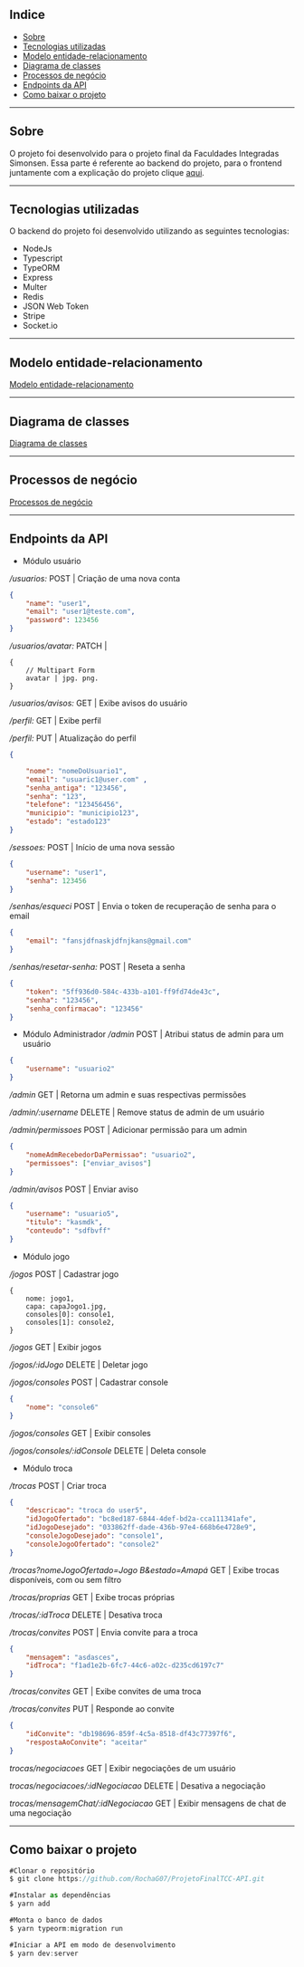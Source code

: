 ## Indice

- [Sobre](#-sobre)
- [Tecnologias utilizadas](#-tecnologias-utilizadas)
- [Modelo entidade-relacionamento](#-modelo-entidade-relacionamento)
- [Diagrama de classes](#-diagrama-de-classes)
- [Processos de negócio](#-processos-de-negócio)
- [Endpoints da API](#-endpoints-da-API)
- [Como baixar o projeto](#-como-baixar-o-projeto)

---

## Sobre

O projeto foi desenvolvido para o projeto final da Faculdades Integradas Simonsen. 
Essa parte é referente ao backend do projeto, para o frontend juntamente com a explicação do projeto clique [aqui](https://github.com/RochaG07/ProjetoFinalTCC-WEB).

---

## Tecnologias utilizadas

O backend do projeto foi desenvolvido utilizando as seguintes tecnologias:

- NodeJs
- Typescript
- TypeORM
- Express
- Multer
- Redis
- JSON Web Token
- Stripe
- Socket.io

---

## Modelo entidade-relacionamento

[Modelo entidade-relacionamento](https://github.com/RochaG07/ProjetoFinalTCC-API/tree/master/media/ModeloBanco_v9.jpg?raw=true)

---

## Diagrama de classes

[Diagrama de classes](https://github.com/RochaG07/ProjetoFinalTCC-API/tree/master/media/DiagramaDeClassAtualizado.jpg?raw=true)

---

## Processos de negócio

[Processos de negócio](https://github.com/RochaG07/ProjetoFinalTCC-API/tree/master/media/Processos_de_negócio_v2.png?raw=true)

---

## Endpoints da API

- Módulo usuário

*/usuarios:* POST | Criação de uma nova conta
```json
{
    "name": "user1",
    "email": "user1@teste.com",
    "password": 123456
}
```

*/usuarios/avatar:* PATCH | 
```multipart/form-data
{
    // Multipart Form
    avatar | jpg. png.
}
```

*/usuarios/avisos:* GET | Exibe avisos do usuário



*/perfil:* GET | Exibe perfil

*/perfil:* PUT | Atualização do perfil
```json
{

	"nome": "nomeDoUsuario1",
	"email": "usuaric1@user.com" ,
	"senha_antiga": "123456",
	"senha": "123",
	"telefone": "123456456",
	"municipio": "municipio123",
	"estado": "estado123"
}
```

*/sessoes:* POST | Início de uma nova sessão
```json
{
    "username": "user1",
    "senha": 123456
}
```

*/senhas/esqueci* POST | Envia o token de recuperação de senha para o email
```json
{
	"email": "fansjdfnaskjdfnjkans@gmail.com"
}
```

*/senhas/resetar-senha:* POST | Reseta a senha
```json
{
    "token": "5ff936d0-584c-433b-a101-ff9fd74de43c",
	"senha": "123456",
	"senha_confirmacao": "123456"
}
```

- Módulo Administrador
*/admin* POST | Atribui status de admin para um usuário
```json
{
	"username": "usuario2"
}
```

*/admin* GET | Retorna um admin e suas respectivas permissões

*/admin/:username* DELETE | Remove status de admin de um usuário

*/admin/permissoes* POST | Adicionar permissão para um admin
```json
{
	"nomeAdmRecebedorDaPermissao": "usuario2",
	"permissoes": ["enviar_avisos"]
}
```

*/admin/avisos* POST | Enviar aviso
```json
{
	"username": "usuario5",
	"titulo": "kasmdk",
	"conteudo": "sdfbvff"
}
```

- Módulo jogo

*/jogos* POST | Cadastrar jogo
```multipart/form-data
{
	nome: jogo1,
	capa: capaJogo1.jpg,
	consoles[0]: console1,
	consoles[1]: console2,
}
```
*/jogos* GET | Exibir jogos

*/jogos/:idJogo* DELETE | Deletar jogo

*/jogos/consoles* POST | Cadastrar console
```json
{
	"nome": "console6"
}
```

*/jogos/consoles* GET | Exibir consoles

*/jogos/consoles/:idConsole* DELETE | Deleta console

- Módulo troca

*/trocas* POST | Criar troca
```json
{
	"descricao": "troca do user5",
	"idJogoOfertado": "bc8ed187-6844-4def-bd2a-cca111341afe",
	"idJogoDesejado": "033862ff-dade-436b-97e4-668b6e4728e9",
	"consoleJogoDesejado": "console1",
	"consoleJogoOfertado": "console2"
}
```
*/trocas?nomeJogoOfertado=Jogo B&estado=Amapá* GET | Exibe trocas disponíveis, com ou sem filtro

*/trocas/proprias* GET | Exibe trocas próprias

*/trocas/:idTroca* DELETE | Desativa troca

*/trocas/convites* POST | Envia convite para a troca
```json
{
	"mensagem": "asdasces",
	"idTroca": "f1ad1e2b-6fc7-44c6-a02c-d235cd6197c7"	
}
```

*/trocas/convites* GET | Exibe convites de uma troca

*/trocas/convites* PUT | Responde ao convite
```json
{
	"idConvite": "db198696-859f-4c5a-8518-df43c77397f6",
	"respostaAoConvite": "aceitar"
}
```
*trocas/negociacoes* GET | Exibir negociações de um usuário

*trocas/negociacoes/:idNegociacao* DELETE | Desativa a negociação

*trocas/mensagemChat/:idNegociacao* GET | Exibir mensagens de chat de uma negociação

---

## Como baixar o projeto

```jsx
#Clonar o repositório
$ git clone https://github.com/RochaG07/ProjetoFinalTCC-API.git

#Instalar as dependências
$ yarn add

#Monta o banco de dados
$ yarn typeorm:migration run

#Iniciar a API em modo de desenvolvimento
$ yarn dev:server
```